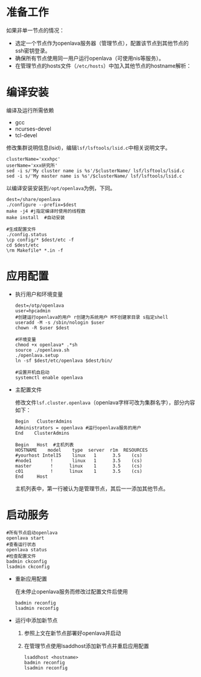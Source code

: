 # 准备工作

如果非单一节点的情况：

- 选定一个节点作为openlava服务器（管理节点），配置该节点到其他节点的ssh密钥登录。
- 确保所有节点使用同一用户运行openlava（可使用nis等服务）。
- 在管理节点的hosts文件（`/etc/hosts`）中加入其他节点的hostname解析：

# 编译安装

编译及运行所需依赖

- gcc
- ncurses-devel
- tcl-devel

修改集群说明信息(lsid)，编辑`lsf/lsftools/lsid.c`中相关说明文字。

```shell
clusterName='xxxhpc'
userName='xxx研究所'
sed -i s/'My cluster name is %s'/$clusterName/ lsf/lsftools/lsid.c
sed -i s/'My master name is %s'/$clusterName/ lsf/lsftools/lsid.c
```

以编译安装安装到`/opt/openlava`为例，下同。

```shell
dest=/share/openlava
./configure --prefix=$dest
make -j4 #j指定编译时使用的线程数
make install  #自动安装

#生成配置文件
./config.status
\cp config/* $dest/etc -f
cd $dest/etc
\rm Makefile* *.in -f
```

# 应用配置

- 执行用户和环境变量

  ```shell
  dest=/otp/openlava
  user=hpcadmin
  #创建运行openlava的用户 r创建为系统用户 M不创建家目录 s指定shell
  useradd -M -s /sbin/nologin $user
  chown -R $user $dest
  
  #环境变量
  chmod +x openlava* .*sh
  source ./openlava.sh
  ./openlava.setup
  ln -sf $dest/etc/openlava $dest/bin/
  
  #设置开机自启动
  systemctl enable openlava
  ```

- 主配置文件

  修改文件`lsf.cluster.openlava`（openlava字样可改为集群名字），部分内容如下：

  ```shell
  Begin   ClusterAdmins
  Administrators = openlava #运行openlava服务的用户
  End    ClusterAdmins
  
  Begin   Host  #主机列表
  HOSTNAME    model    type  server  r1m  RESOURCES
  #yourhost IntelI5    linux   1      3.5    (cs)
  #node1       !       linux   1      3.5    (cs)
  master       !      linux    1      3.5    (cs) 
  c01          !      linux    1      3.5    (cs)
  End     Host
  ```

  主机列表中，第一行被认为是管理节点，其后一一添加其他节点。

# 启动服务

```shell
#所有节点启动openlava
openlava start
#查看运行状态
openlava status
#检查配置文件
badmin ckconfig
lsadmin ckconfig
```

- 重新应用配置

  在未停止openlava服务而修改过配置文件后使用

  ```shell
  badmin reconfig
  lsadmin reconfig
  ```

- 运行中添加新节点

  1. 参照上文在新节点部署好openlava并启动

  2. 在管理节点使用lsaddhost添加新节点并重启应用配置

     ```shell
     lsaddhost <hostname>
     badmin reconfig
     lsadmin reconfig
     ```